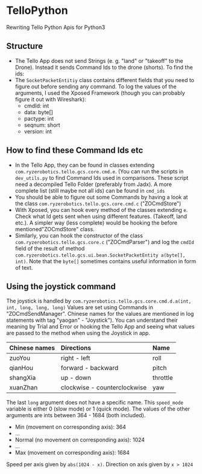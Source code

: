 # TelloPython
Rewriting Tello Python Apis for Python3

## Structure
* The Tello App does not send Strings (e. g. "land" or "takeoff" to the Drone). Instead it sends Command Ids to the 
  drone (shorts). To find the ids:
* The `SocketPacketEntitiy` class contains different fields that you need to figure out before sending any command. To
  log the values of the arguments, I used the Xposed Framework (though you can probably figure it out with Wireshark):
    * cmdId: int
    * data: byte[]
    * pactype: int
    * seqnum: short
    * version: int

## How to find these Command Ids etc
* In the Tello App, they can be found in classes extending `com.ryzerobotics.tello.gcs.core.cmd.e`. (You can run
  the scripts in `dev_utils.py` to find Command Ids used in comparisons. These script need a decompiled Tello Folder
  (preferably from Jadx). A more complete list (still maybe not all ids) can be found in `cmd_ids`
* You should be able to figure out some Commands by having a look at the class `com.ryzerobotics.tello.gcs.core.cmd.c`
  ("ZOCmdStore")
* With Xposed, you can hook every method of the classes extending `e`. Check what Id gets sent when using different
  features. (Takeoff, land etc.). A simpler way (less complete) would be hooking the before mentioned"ZOCmdStore" class.
* Similarly, you can hook the constructor of the class `com.ryzerobotics.tello.gcs.core.c` ("ZOCmdParser") and log 
  the `cmdId` field of the result of method `com.ryzerobotics.tello.gcs.ui.bean.SocketPacketEntity a(byte[], int)`. 
  Note that the `byte[]` sometimes contains useful information in form of text.

## Using the joystick command
The joystick is handled by `com.ryzerobotics.tello.gcs.core.cmd.d.a(int, int, long, long, long)`
Values are set using Commands in "ZOCmdSendManager". Chinese names for the values are mentioned in log statements with 
tag "yaogan" - "Joystick"). You can understand their meaning by Trial and Error or hooking the Tello App and seeing
what values are passed to the method when using the Joystick in app.

| Chinese names | Directions                   | Name     |
| ------------- |:-----------------------------| :--------|
| zuoYou        | right - left                 | roll     |
| qianHou       | forward - backward           | pitch    |
| shangXia      | up - down                    | throttle |
| xuanZhan      | clockwise - counterclockwise | yaw      |

The last `long` argument does not have a specific name. This `speed_mode` variable is either 0 (slow mode) or 1 (quick 
mode). The values of the other arguments are ints between 364 - 1684 (both included).

* Min (movement on corresponding axis): 364
* ...
* Normal (no movement on corresponding axis): 1024
* ...
* Max (movement on corresponding axis): 1684

Speed per axis given by `abs(1024 - x)`. Direction on axis given by `x > 1024`
